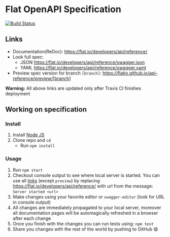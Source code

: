 # Flat OpenAPI Specification
[![Build Status](https://travis-ci.org/FlatIO/api-reference.svg?branch=master)](https://travis-ci.org/FlatIO/api-reference)

## Links

- Documentation(ReDoc): https://flat.io/developers/api/reference/
- Look full spec:
    + JSON https://flat.io/developers/api/reference/swagger.json
    + YAML https://flat.io/developers/api/reference/swagger.yaml
- Preview spec version for branch `[branch]`: https://flatio.github.io/api-reference/preview/[branch]

**Warning:** All above links are updated only after Travis CI finishes deployment

## Working on specification
### Install

1. Install [Node JS](https://nodejs.org/)
2. Clone repo and `cd`
    + Run `npm install`

### Usage

1. Run `npm start`
2. Checkout console output to see where local server is started. You can use all [links](#links) (except `preview`) by replacing https://flat.io/developers/api/reference/ with url from the message: `Server started <url>`
3. Make changes using your favorite editor or `swagger-editor` (look for URL in console output)
4. All changes are immediately propagated to your local server, moreover all documentation pages will be automagically refreshed in a browser after each change
5. Once you finish with the changes you can run tests using: `npm test`
6. Share you changes with the rest of the world by pushing to GitHub :smile:
